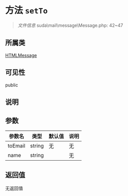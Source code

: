 # 方法 `setTo`

> *文件信息* suda\mail\message\Message.php: 42~47

## 所属类 

[HTMLMessage](../HTMLMessage.md)

## 可见性

 public 

## 说明



## 参数


| 参数名 | 类型 | 默认值 | 说明 |
|--------|-----|-------|-------|
| toEmail |  string | 无 | 无 |
| name |  string |  | 无 |



## 返回值

无返回值
